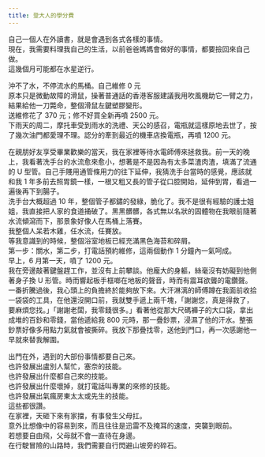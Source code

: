 ```yaml
---
title: 登大人的學分費
---
```


自己一個人在外讀書，就是會遇到各式各樣的事情。  
現在，我需要料理我自己的生活，以前爸爸媽媽會做好的事情，都要撿回來自己做。  
這幾個月可能都在水星逆行。

沖不了水，不停流水的馬桶。自己維修 0 元  
原本只是微動故障的滑鼠，操著普通話的香港客服建議我用吹風機助它一臂之力，結果給他一刀斃命，整個滑鼠左鍵塑膠變形。  
送維修花了 370 元；修不好買全新再噴 2500 元。  
下雨天的周二，摩托車受到雨水的洗禮、天公的感召，電瓶就這樣原地去世了，按了幾次油門都愛理不理。認分的牽到最近的機車店換電瓶，再噴 1200 元。

在親朋好友享受畢業歡樂的當天，我在家裡等待水電師傅來拯救我。前一天的晚上，我看著洗手台的水流愈來愈小，想著是不是因為有太多菜渣肉渣，填滿了流通的 U 型管。自己手賤用通管條用力的往下延伸，我猜洗手台當時的感覺，應該就和我 1 年多前去照胃鏡一樣，一根又粗又長的管子從口腔開始，延伸到胃，看過一遍後再下到腸子。  
洗手台大概超過 10 年，整個管子都鏽的發綠，脆化了。我不是很有經驗的護士姐姐，我直接把人家的食道捅破了。黑黑髒髒，各式無以名狀的固體物在我眼前隨著水流傾瀉而下，那景象好像人在馬桶上落賽。  
我整個人呆若木雞，任水流，任賽放。  
等我意識到的時候，整個浴室地板已經充滿黑色海苔和碎屑。  
第一步：關水，第二步，打電話預約維修，這兩個動作 1 分鐘內一氣呵成。  
早上，6 月第一天，噴了 1200 元。  
我在旁邊敲著鍵盤趕工作，並沒有上前攀談。他龐大的身軀，絲毫沒有妨礙到他側著身子換 U 形管。時而響起板手框啷在地板的聲音，時而有震耳欲聾的電鑽聲。一番折騰過後，我心頭上的負擔終於能夠放下來。大汗淋漓的師傅蹲在我面前收拾一袋袋的工具，在他還沒開口前，我就雙手遞上兩千塊，「謝謝您，真是得救了，要麻煩您找。」「謝謝老闆，我零錢很多。」看著他從那大尺碼褲子的大口袋，拿出成堆的百鈔和零錢，當他遞給我 800 元時，那一疊鈔票，浸濕了他的汗水。整張鈔票好像多用點力氣就會被撕碎。我放下那疊找零，送他到門口，再一次感謝他一早就來替我解圍。

出門在外，遇到的大部份事情都要自己來。  
也許發展出盧別人幫忙，塞奈的技能。  
也許發展出什麼都自己來的技能。  
也許發展出什麼壞掉，就打電話叫專業的來修的技能。  
也許發展出氣瘋房東太太或先生的技能。  
這些都很讚。  
在家裡，天砸下來有家擋，有事發生父母扛。  
意外比想像中的容易到來，而且往往是迅雷不及掩耳的速度，突襲到眼前。  
若想要自由飛，父母就不會一直待在身邊。  
在行駛冒險的山路時，我們需要自行閃避山坡旁的碎石。
